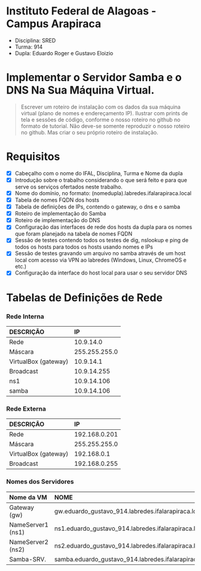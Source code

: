 # Instituto Federal de Alagoas - Campus Arapiraca
- Disciplina: SRED
- Turma: 914
- Dupla: Eduardo Roger e Gustavo Eloizio
# Implementar o Servidor Samba e o DNS Na Sua Máquina Virtual.
> Escrever um roteiro de instalação com os dados da sua máquina virtual (plano de nomes e endereçamento IP).
> Ilustrar com prints de tela e sessões de código, conforme o nosso roteiro no github no formato de tutorial.
> Não deve-se somente reproduzir o nosso roteiro no github. Mas criar o seu próprio roteiro de instalação.

# Requisitos
- [x] Cabeçalho com o nome do IFAL, Disciplina, Turma e Nome da dupla
- [x] Introdução sobre o trabalho considerando o que será feito e para que serve os serviços ofertados neste trabalho.
- [x] Nome do domínio, no formato: (nomedupla).labredes.ifalarapiraca.local
- [x] Tabela de nomes FQDN dos hosts
- [x] Tabela de definições de IPs, contendo o gateway, o dns e o samba
- [x] Roteiro de implementação do Samba
- [x] Roteiro de implementação do DNS
- [x] Configuração das interfaces de rede dos hosts da dupla para os nomes que foram planejado na tabela de nomes FQDN
- [x] Sessão de testes contendo todos os testes de dig, nslookup e ping de todos os hosts para todos os hosts usando nomes e IPs
- [x] Sessão de testes gravando um arquivo no samba através de um host local com acesso via VPN ao labredes (Windows, Linux, ChromeOS e etc.)
- [x] Configuração da interface do host local para usar o seu servidor DNS

# Tabelas de Definições de Rede

### Rede Interna

| DESCRIÇÃO   | IP            |
|:------------|:------------- |
| Rede        | 10.9.14.0     |
| Máscara     | 255.255.255.0 |
| VirtualBox (gateway)     | 10.9.14.1      |
| Broadcast   | 10.9.14.255  |
| ns1         | 10.9.14.106   |
| samba       | 10.9.14.106   |

### Rede Externa

|  DESCRIÇÃO  |       IP      |
|:------------|:------------- |
| Rede        | 192.168.0.201 |
| Máscara     | 255.255.255.0 |
| VirtualBox (gateway)     | 192.168.0.1 |
| Broadcast   | 192.168.0.255 |

### Nomes dos Servidores

|    Nome da VM     |                       NOME                           |
|:------------------|:-----------------------------------------------------|
| Gateway (gw)      | gw.eduardo_gustavo_914.labredes.ifalarapiraca.local     |
| NameServer1 (ns1) | ns1.eduardo_gustavo_914.labredes.ifalarapiraca.local    |
| NameServer2 (ns2) | ns2.eduardo_gustavo_914.labredes.ifalarapiraca.local    |
| Samba-SRV.        | samba.eduardo_gustavo_914.labredes.ifalarapiraca.local  |
